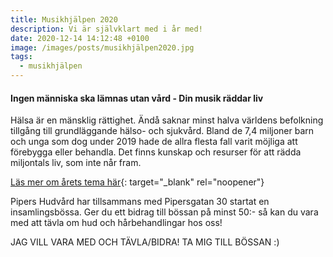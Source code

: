 ```yaml
---
title: Musikhjälpen 2020
description: Vi är självklart med i år med!
date: 2020-12-14 14:12:48 +0100
image: /images/posts/musikhjälpen2020.jpg
tags:
  - musikhjälpen
---
```


#### Ingen människa ska lämnas utan v&aring;rd - Din musik räddar liv

Hälsa är en mänsklig rättighet. Änd&aring; saknar minst halva världens befolkning tillg&aring;ng till grundläggande hälso- och sjukv&aring;rd. Bland de 7,4 miljoner barn och unga som dog under 2019 hade de allra flesta fall varit möjliga att förebygga eller behandla. Det finns kunskap och resurser för att rädda miljontals liv, som inte n&aring;r fram.

[Läs mer om &aring;rets tema här](https://sverigesradio.se/sida/artikel.aspx?programid=3946&amp;artikel=7570007){: target="_blank" rel="noopener"}

Pipers Hudv&aring;rd har tillsammans med Pipersgatan 30 startat en insamlingsbössa. Ger du ett bidrag till bössan p&aring; minst 50:- s&aring; kan du vara med att tävla om hud och h&aring;rbehandlingar hos oss\!

JAG VILL VARA MED OCH TÄVLA/BIDRA\! TA MIG TILL BÖSSAN :)

&nbsp;
